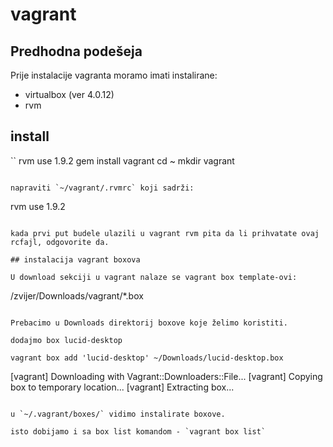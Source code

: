 # vagrant

## Predhodna podešeja

Prije instalacije vagranta moramo imati instalirane:

- virtualbox (ver 4.0.12)
- rvm

## install

``
rvm use 1.9.2
gem install vagrant
cd ~
mkdir vagrant
```

napraviti `~/vagrant/.rvmrc` koji sadrži:

```
rvm use 1.9.2
```

kada prvi put budele ulazili u vagrant rvm pita da li prihvatate ovaj rcfajl, odgovorite da.

## instalacija vagrant boxova

U download sekciji u vagrant nalaze se vagrant box template-ovi:

```
/zvijer/Downloads/vagrant/*.box
```

Prebacimo u Downloads direktorij boxove koje želimo koristiti.

dodajmo box lucid-desktop

vagrant box add 'lucid-desktop' ~/Downloads/lucid-desktop.box
```
[vagrant] Downloading with Vagrant::Downloaders::File...
[vagrant] Copying box to temporary location...
[vagrant] Extracting box...
```

u `~/.vagrant/boxes/` vidimo instalirate boxove.

isto dobijamo i sa box list komandom - `vagrant box list`


